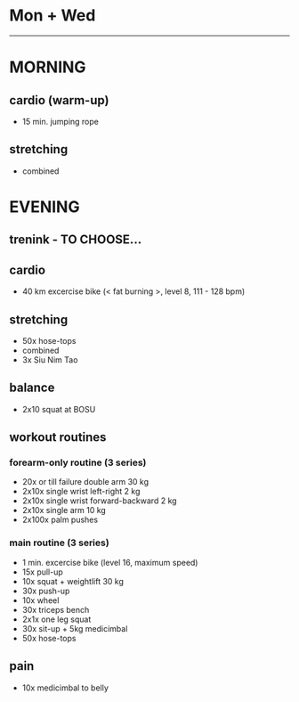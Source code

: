 # Mon + Wed
---
# MORNING
## cardio (warm-up)
* 15 min. jumping rope
## stretching
* combined
# EVENING
## trenink - TO CHOOSE...
## cardio
* 40 km excercise bike (< fat burning >, level 8, 111 - 128 bpm)
## stretching
* 50x hose-tops
* combined
* 3x Siu Nim Tao
## balance
* 2x10 squat at BOSU
## workout routines
### forearm-only routine (3 series)
- 20x or till failure double arm 30 kg
- 2x10x single wrist left-right 2 kg
- 2x10x single wrist forward-backward 2 kg
- 2x10x single arm 10 kg
- 2x100x palm pushes
### main routine (3 series)
* 1 min. excercise bike (level 16, maximum speed)
* 15x pull-up
* 10x squat + weightlift 30 kg
* 30x push-up
* 10x wheel
* 30x triceps bench
* 2x1x one leg squat
* 30x sit-up + 5kg medicimbal
* 50x hose-tops
## pain
- 10x medicimbal to belly
